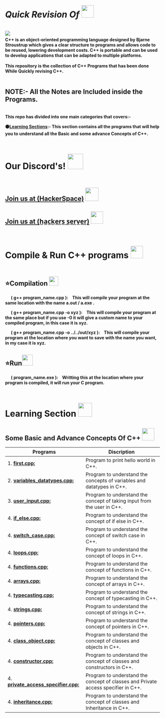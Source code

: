  <h1><b><i>Quick Revision Of </i></b><img src="https://i.imgur.com/L1SttSO.png" height=40px></h1> 
 <br>
<img src="https://i.imgur.com/ktsGcRd.gif" > 
<img src="https://i.imgur.com/wZ2fx8S.gif" height=4px width=100%>
<br><b>
C++ is an object-oriented programming language designed by <b>Bjarne Stroustrup</b> which gives a clear structure to programs and allows code to be reused, lowering development costs. C++ is portable and can be used to develop applications that can be adapted to multiple platforms.<br><br>
This repository is the collection of C++ Programs that has been done While Quickly revising C++.<br><br>

<h2><b>NOTE<b>:- All the Notes are Included inside the Programs. </h2>
<br>
This repo has divided into one main categories that covers:-<br>

⚫<u>Learning Sections</u>:- This section contains all the programs that will help you to understand all the Basic and some advance Concepts of C++. <br>

<b>
<img src="https://i.imgur.com/wZ2fx8S.gif" height=4px width=100%>

# Our Discord's! <img src="https://i.imgur.com/YrfDw86.gif" height=50px>

<img src="https://i.imgur.com/wZ2fx8S.gif" height=5px width=50%>

**[<h2>Join us at (HackerSpace)](https://discord.gg/5PNFxQF2nz)** <img src="https://i.imgur.com/eWIwGMl.png" height=43px>

**[<h2>Join us at (h̲a̲c̲k̲e̲r̲s̲ ̲s̲e̲r̲v̲e̲r̲)](https://discord.gg/5uZjRKHmJQ)** <img src="https://i.imgur.com/ZvJVrUo.gif" height=40px>

<img src="https://i.imgur.com/wZ2fx8S.gif" height=5px width=50%>
</b>
<br>

# Compile & Run C++ programs <img src="https://i.imgur.com/Csp0I6C.gifg" height=40px>

<img src="https://i.imgur.com/wZ2fx8S.gif" height=4px width=100%>

## ⭐Compilation <img src="https://i.imgur.com/bk962Bi.gif" height=30px>

 <img src="https://i.imgur.com/aLhRk4Z.gif" height=12px>&nbsp;&nbsp;<b>( g++ program_name.cpp ):&nbsp;&nbsp;&nbsp;</b> This will compile your program at the same location with the name a.out / a.exe .<br>

 <img src="https://i.imgur.com/aLhRk4Z.gif" height=12px>&nbsp;&nbsp;<b>( g++ program_name.cpp -o xyz ):&nbsp;&nbsp;&nbsp;<b> This will compile your program at the same place but if you use -0 it will give a custom name to your compiled program, in this case it is xyz. <br>

 <img src="https://i.imgur.com/aLhRk4Z.gif" height=12px>&nbsp;&nbsp;<b>( g++ program_name.cpp -o ../../out/xyz ):&nbsp;&nbsp;&nbsp;<b> This will compile your program at the location where you want to save with the name you want, in my case it is xyz.<br>

 ## ⭐Run<img src="https://i.imgur.com/ZTeqcGO.gif" height=35px>

<img src="https://i.imgur.com/aLhRk4Z.gif" height=12px>&nbsp;&nbsp;<b>( program_name.exe ):&nbsp;&nbsp;&nbsp;<b> Writting this at the location where your program is compiled, it will run your C program.

<img src="https://i.imgur.com/wZ2fx8S.gif" height=4px width=100%>

# Learning Section <img src="https://i.imgur.com/ARXvPUn.gif"  height=45px>

## Some Basic and Advance Concepts Of C++ <img src="https://i.imgur.com/VIvdPkP.gif" height=40px>

| Programs                                           |Discription                             |
|----------------------------------------------------|----------------------------------------|
|1. **[first.cpp:](Learning/first.cpp)**| Program to print hello world in C++.|
|2. **[variables_datatypes.cpp:](Learning/variables_datatypes.cpp)**| Program to understand the concepts of variables and datatypes in C++.|
|3. **[user_input.cpp:](Learning/user_input.cpp)**| Program to understand the concept of taking input from the user in C++.|
|4. **[if_else.cpp:](Learning/if_else.cpp)**| Program to understand the concept of if else in C++.|
|4. **[switch_case.cpp:](Learning/switch_case.cpp)**| Program to understand the concept of switch case in C++.|
|4. **[loops.cpp:](Learning/loops.cpp)**| Program to understand the concept of loops in C++.|
|4. **[functions.cpp:](Learning/functions.cpp)**| Program to understand the concept of functions in C++.|
|4. **[arrays.cpp:](Learning/arrays.cpp)**| Program to understand the concept of arrays in C++.|
|4. **[typecasting.cpp:](Learning/typecasting.cpp)**| Program to understand the concept of typecasting in C++.|
|4. **[strings.cpp:](Learning/strings.cpp)**| Program to understand the concept of strings in C++.|
|4. **[pointers.cpp:](Learning/pointers.cpp)**| Program to understand the concept of pointers in C++.|
|4. **[class_object.cpp:](Learning/class_object.cpp)**| Program to understand the concept of classes and objects in C++.|
|4. **[constructor.cpp:](Learning/constructor.cpp)**| Program to understand the concept of classes and constructors in C++.|
|4. **[private_access_specifier.cpp:](Learning/private_access_specifier.cpp)**| Program to understand the concept of classes and Private access specifier in C++.|
|4. **[inheritance.cpp:](Learning/inheritance.cpp)**| Program to understand the concept of classes and Inheritance in C++.|
<br>

